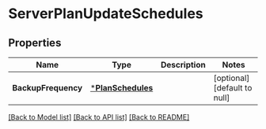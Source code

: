 # ServerPlanUpdateSchedules

## Properties
Name | Type | Description | Notes
------------ | ------------- | ------------- | -------------
**BackupFrequency** | [***PlanSchedules**](PlanSchedules.md) |  | [optional] [default to null]

[[Back to Model list]](../README.md#documentation-for-models) [[Back to API list]](../README.md#documentation-for-api-endpoints) [[Back to README]](../README.md)


